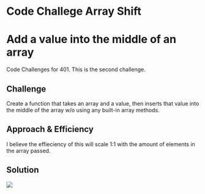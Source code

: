 # Code Challege Array Shift

# Add a value into the middle of an array

Code Challenges for 401. This is the second challenge.

## Challenge

Create a function that takes an array and a value, then inserts that value into the middle of the array w/o using any built-in array methods.

## Approach & Efficiency

I believe the effieciency of this will scale 1:1 with the amount of elements in the array passed. 

## Solution
![](code-challenges/02-ArrayReverse/assets/02-ArrayShift.jpg)
